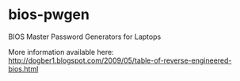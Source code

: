bios-pwgen
==========

BIOS Master Password Generators for Laptops

More information available here:
http://dogber1.blogspot.com/2009/05/table-of-reverse-engineered-bios.html